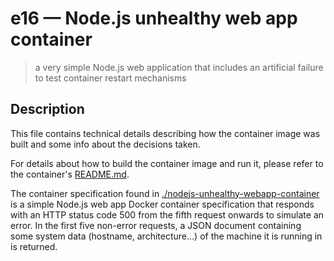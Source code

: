 # e16 &mdash; Node.js unhealthy web app container
> a very simple Node.js web application that includes an artificial failure to test container restart mechanisms

## Description
This file contains technical details describing how the container image was built and some info about the decisions taken.

For details about how to build the container image and run it, please refer to the container's [README.md](./nodejs-unhealthy-webapp-container/README.md).

The container specification found in [./nodejs-unhealthy-webapp-container](./nodejs-unhealthy-webapp-container/) is a simple Node.js web app Docker container specification that responds with an HTTP status code 500 from the fifth request onwards to simulate an error. In the first five non-error requests, a JSON document containing some system data (hostname, architecture...) of the machine it is running in is returned.
